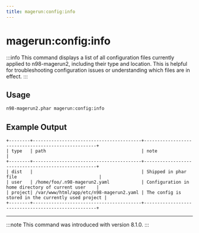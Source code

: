 ```yaml
---
title: magerun:config:info
---
```


# magerun:config:info

:::info
This command displays a list of all configuration files currently applied to n98-magerun2, including their type and location. This is helpful for troubleshooting configuration issues or understanding which files are in effect.
:::

## Usage

```bash
n98-magerun2.phar magerun:config:info
```

## Example Output

```
+--------+-----------------------------------------+----------------------------------------------------+
| type   | path                                    | note                                               |
+--------+-----------------------------------------+----------------------------------------------------+
| dist   |                                         | Shipped in phar file                               |
| user   | /home/foo/.n98-magerun2.yaml            | Configuration in home directory of current user    |
| project| /var/www/html/app/etc/n98-magerun2.yaml | The config is stored in the currently used project |
+--------+-----------------------------------------+----------------------------------------------------+
```

---

:::note
This command was introduced with version 8.1.0.
:::

